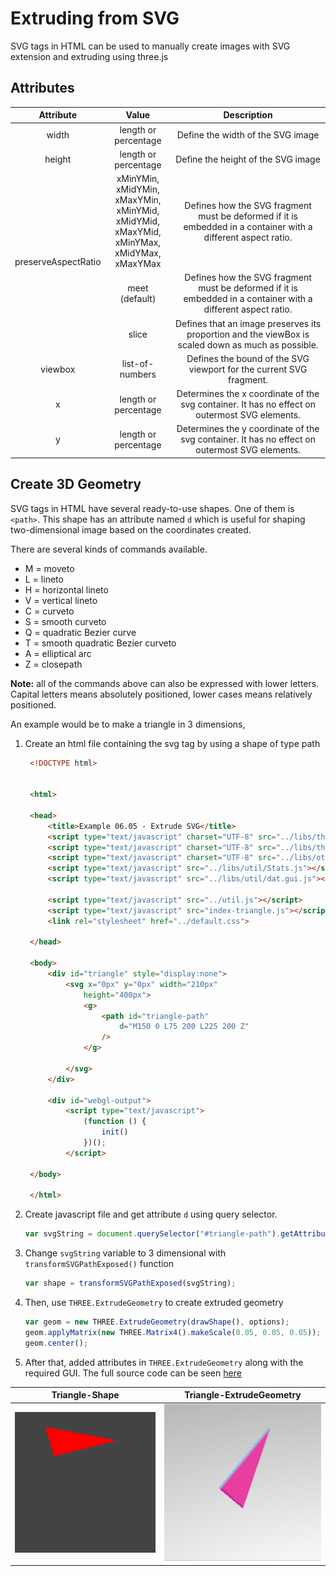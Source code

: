 # Extruding from SVG

SVG tags in HTML can be used to manually create images with SVG extension and extruding using three.js

## Attributes

<table>
    <thead>
        <tr>
            <th  style="text-align: center;">Attribute</th>
            <th  style="text-align: center;">Value</th>
            <th  style="text-align: center;">Description</th>
        </tr>
    </thead>
    <tbody>
        <tr>
            <td  style="text-align: center;">width</td>
            <td  style="text-align: center;">length or percentage</td>
            <td  style="text-align: center;">Define the width of the SVG image</td>
        </tr>
        <tr>
            <td  style="text-align: center;">height</td>
            <td  style="text-align: center;">length or percentage</td>
            <td  style="text-align: center;">Define the height of the SVG image</td>
        </tr>
        <tr>
            <td rowspan="3" style="text-align: center;">
                preserveAspectRatio
            </td>
            <td style="text-align: center;">
                xMinYMin,<br/> 
                xMidYMin,<br/> 
                xMaxYMin,<br/> 
                xMinYMid,<br/> 
                xMidYMid,<br/> 
                xMaxYMid,<br/>
                xMinYMax,<br/> 
                xMidYMax,<br/> 
                xMaxYMax
            </td>
            <td  style="text-align: center;">
                Defines how the SVG fragment must be deformed if it is embedded in a container with a different aspect ratio.
            </td>
        </tr>
        <tr>
            <td style="text-align: center;">
                meet (default)
            </td>
            <td  style="text-align: center;">
                Defines how the SVG fragment must be deformed if it is embedded in a container with a different aspect ratio.
            </td>
        </tr>
        <tr>
            <td style="text-align: center;">
                slice
            </td>
            <td  style="text-align: center;">
               	Defines that an image preserves its proportion and the viewBox is scaled down as much as possible.
            </td>
        </tr>
        <tr>
            <td  style="text-align: center;">viewbox</td>
            <td  style="text-align: center;">list-of-numbers</td>
            <td  style="text-align: center;">
                Defines the bound of the SVG viewport for the current SVG fragment.
            </td>
        </tr>
        <tr>
            <td  style="text-align: center;">x</td>
            <td  style="text-align: center;">length or percentage</td>
            <td  style="text-align: center;">
                Determines the x coordinate of the svg container. It has no effect on outermost SVG elements.
            </td>
        </tr>
        <tr>
            <td  style="text-align: center;">y</td>
            <td  style="text-align: center;">length or percentage</td>
            <td  style="text-align: center;">
                Determines the y coordinate of the svg container. It has no effect on outermost SVG elements.
            </td>
        </tr>
    </tbody>
</table>

## Create 3D Geometry

SVG tags in HTML have several ready-to-use shapes. One of them is `<path>`. This shape has an attribute named `d` which is useful for shaping
two-dimensional image based on the coordinates created.

There are several kinds of commands available.

- M = moveto
- L = lineto
- H = horizontal lineto
- V = vertical lineto
- C = curveto
- S = smooth curveto
- Q = quadratic Bezier curve
- T = smooth quadratic Bezier curveto
- A = elliptical arc
- Z = closepath

**Note:** all of the commands above can also be expressed with lower letters. Capital letters means absolutely positioned, lower cases means relatively positioned.

An example would be to make a triangle in 3 dimensions,

1. Create an html file containing the svg tag by using a shape of type path

   ```html
    <!DOCTYPE html>


    <html>

    <head>
        <title>Example 06.05 - Extrude SVG</title>
        <script type="text/javascript" charset="UTF-8" src="../libs/three/three.js"></script>
        <script type="text/javascript" charset="UTF-8" src="../libs/three/controls/TrackballControls.js"></script>
        <script type="text/javascript" charset="UTF-8" src="../libs/other/d3-threeD.js"></script>
        <script type="text/javascript" src="../libs/util/Stats.js"></script>
        <script type="text/javascript" src="../libs/util/dat.gui.js"></script>

        <script type="text/javascript" src="../util.js"></script>
        <script type="text/javascript" src="index-triangle.js"></script>
        <link rel="stylesheet" href="../default.css">

    </head>

    <body>
        <div id="triangle" style="display:none">
            <svg x="0px" y="0px" width="210px"
                height="400px">
                <g>
                    <path id="triangle-path"
                        d="M150 0 L75 200 L225 200 Z"
                    />
                </g>

            </svg>
        </div>

        <div id="webgl-output">
            <script type="text/javascript">
                (function () {
                    init()
                })();
            </script>

    </body>

    </html>
   ```

2. Create javascript file and get attribute `d` using query selector.
   ```js
   var svgString = document.querySelector("#triangle-path").getAttribute("d");
   ```
3. Change `svgString` variable to 3 dimensional with `transformSVGPathExposed()` function
   ```js
   var shape = transformSVGPathExposed(svgString);
   ```
4. Then, use `THREE.ExtrudeGeometry` to create extruded geometry
   ```js
   var geom = new THREE.ExtrudeGeometry(drawShape(), options);
   geom.applyMatrix(new THREE.Matrix4().makeScale(0.05, 0.05, 0.05));
   geom.center();
   ```
5. After that, added attributes in `THREE.ExtrudeGeometry` along with the required GUI. The full source code can be seen [here](https://github.com/cg2021e/threejs-presentation-pencatat-handal/blob/master/A.5.Extruding%20from%20SVG/index-a5.js)

<table>
    <thead>
        <tr>
            <th  style="text-align: center;">Triangle-Shape</th>
            <th  style="text-align: center;">Triangle-ExtrudeGeometry</th>
        </tr>
    </thead>
    <tbody>
        <tr>
            <td  style="text-align: center;">
            <img src="img/triangle-shape.gif">
            </td>
            <td  style="text-align: center;"><img src="img/triangle-extrude.gif"></td>
        </tr>
    </tbody>
</table>

